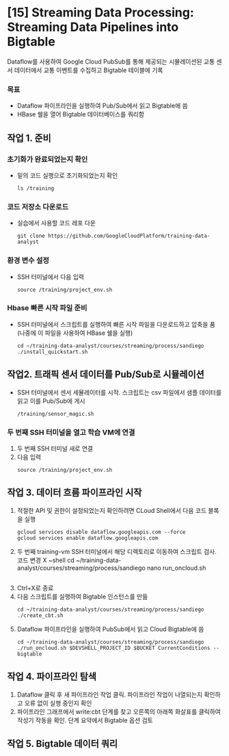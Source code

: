 # [15] Streaming Data Processing: Streaming Data Pipelines into Bigtable
Dataflow를 사용하여 Google Cloud PubSub를 통해 제공되는 시뮬레이션된 교통 센서 데이터에서 교통 이벤트를 수집하고 Bigtable 테이블에 기록
### 목표
- Dataflow 파이프라인을 실행하여 Pub/Sub에서 읽고 Bigtable에 씀
- HBase 쉘을 열어 Bigtable 데이터베이스를 쿼리함

## 작업 1. 준비
### 초기화가 완료되었는지 확인
- 밑의 코드 실행으로 초기화되었는지 확인
    ~~~shell
    ls /training
    ~~~
### 코드 저장소 다운로드
- 실습에서 사용할 코드 레포 다운
    ~~~shell
    git clone https://github.com/GoogleCloudPlatform/training-data-analyst
    ~~~
### 환경 변수 설정
- SSH 터미널에서 다음 입력
    ~~~shell
    source /training/project_env.sh
    ~~~
### Hbase 빠른 시작 파일 준비
- SSH 터미널에서 스크립트를 실행하여 빠른 시작 파일을 다운로드하고 압축을 품(나중에 이 파일을 사용하여 HBase 쉘을 실행)
    ~~~shell
    cd ~/training-data-analyst/courses/streaming/process/sandiego
    ./install_quickstart.sh
    ~~~

## 작업2. 트래픽 센서 데이터를 Pub/Sub로 시뮬레이션
- SSH 터미널에서 센서 세뮬레이터를 시작. 스크립트는 csv 파일에서 샘플 데이터를 읽고 이를 Pub/Sub에 게시
    ~~~shell
    /training/sensor_magic.sh
    ~~~

### 두 번째 SSH 터미널을 열고 학습 VM에 연결
1. 두 번째 SSH 터미널 새로 연결
2. 다음 입력
    ~~~shell
    source /training/project_env.sh
    ~~~

## 작업 3. 데이터 흐름 파이프라인 시작
1. 적절한 API 및 권한이 설정되었는지 확인하려면 CLoud Shell에서 다음 코드 블록을 실행
    ~~~shell
    gcloud services disable dataflow.googleapis.com --force
    gcloud services enable dataflow.googleapis.com
    ~~~
2. 두 번째 training-vm SSH 터미널에서 해당 디렉토리로 이동하여 스크립트 검사. 코드 변경 X
    ~shell
    cd ~/training-data-analyst/courses/streaming/process/sandiego
    nano run_oncloud.sh
    ~~~
3. Ctrl+X로 종료
4. 다음 스크립트를 실행하여 Bigtable 인스턴스를 만듦
    ~~~shell
    cd ~/training-data-analyst/courses/streaming/process/sandiego
    ./create_cbt.sh
    ~~~
5. Dataflow 파이프라인을 실행하여 PubSub에서 읽고 Cloud Bigtable에 씀
    ~~~shell
    cd ~/training-data-analyst/courses/streaming/process/sandiego
    ./run_oncloud.sh $DEVSHELL_PROJECT_ID $BUCKET CurrentConditions --bigtable
    ~~~

## 작업 4. 파이프라인 탐색
1. Dataflow 클릭 후 새 파이프라인 작업 클릭. 파이프라인 작업이 나열되는지 확인하고 오류 없이 실행 중인지 확인
2. 파이프라인 그래프에서 write:cbt 단계를 찾고 오른쪽의 아래쪽 화살표를 클릭하여 작성기 작동을 확인. 단계 요약에서 Bigtable 옵션 검토

## 작업 5. Bigtable 데이터 쿼리


